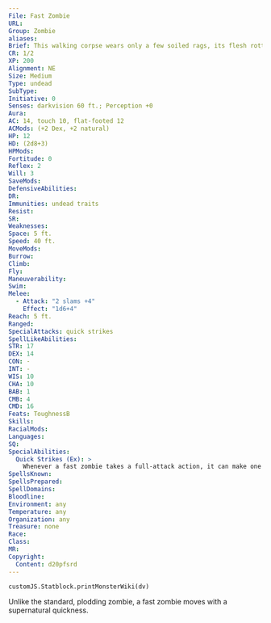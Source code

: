 ```yaml
---
File: Fast Zombie
URL: 
Group: Zombie
aliases: 
Brief: This walking corpse wears only a few soiled rags, its flesh rotting off its bones as it stumbles forward with unnatural quickness, arms outstretched.
CR: 1/2
XP: 200
Alignment: NE
Size: Medium
Type: undead
SubType: 
Initiative: 0
Senses: darkvision 60 ft.; Perception +0
Aura: 
AC: 14, touch 10, flat-footed 12
ACMods: (+2 Dex, +2 natural)
HP: 12
HD: (2d8+3)
HPMods: 
Fortitude: 0
Reflex: 2
Will: 3
SaveMods: 
DefensiveAbilities: 
DR: 
Immunities: undead traits
Resist: 
SR: 
Weaknesses: 
Space: 5 ft.
Speed: 40 ft.
MoveMods: 
Burrow: 
Climb: 
Fly: 
Maneuverability: 
Swim: 
Melee: 
  - Attack: "2 slams +4"
    Effect: "1d6+4"
Reach: 5 ft.
Ranged: 
SpecialAttacks: quick strikes
SpellLikeAbilities: 
STR: 17
DEX: 14
CON: -
INT: -
WIS: 10
CHA: 10
BAB: 1
CMB: 4
CMD: 16
Feats: ToughnessB
Skills: 
RacialMods: 
Languages: 
SQ: 
SpecialAbilities:
  Quick Strikes (Ex): >
    Whenever a fast zombie takes a full-attack action, it can make one additional slam attack at its highest base attack bonus.
SpellsKnown: 
SpellsPrepared: 
SpellDomains: 
Bloodline: 
Environment: any
Temperature: any
Organization: any
Treasure: none
Race: 
Class: 
MR: 
Copyright:
  Content: d20pfsrd
---
```

```dataviewjs
customJS.Statblock.printMonsterWiki(dv)
```
Unlike the standard, plodding zombie, a fast zombie moves with a supernatural quickness.
